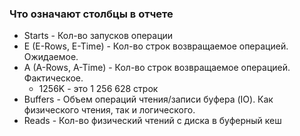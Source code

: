 ### Что означают столбцы в отчете 
  - Starts - Кол-во запусков операции
  - E (E-Rows, E-Time) - Кол-во строк возвращаемое операцией. Ожидаемое. 
  - A (A-Rows, A-Time) - Кол-во строк возвращаемое операцией. Фактическое. 
    - 1256K - это 1 256 628 строк
  - Buffers - Объем операций чтения/записи буфера (IO). Как физического чтения, так и логического.
  - Reads - Кол-во физический чтений с диска в буферный кеш